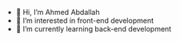 - 👋 Hi, I’m Ahmed Abdallah
- 👀 I’m interested in front-end development
- 🌱 I’m currently learning back-end development
<!-- - 💞️ I’m looking to collaborate on ...
- 📫 How to reach me ... -->

<!---
AhmedAbdalla23/AhmedAbdalla23 is a ✨ special ✨ repository because its `README.md` (this file) appears on your GitHub profile.
You can click the Preview link to take a look at your changes.
--->
